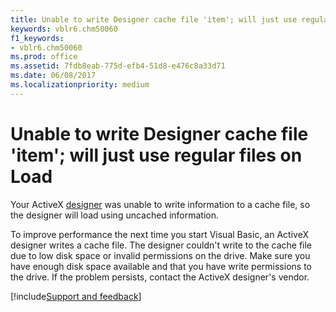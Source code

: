 ```yaml
---
title: Unable to write Designer cache file 'item'; will just use regular files on Load
keywords: vblr6.chm50060
f1_keywords:
- vblr6.chm50060
ms.prod: office
ms.assetid: 7fdb8eab-775d-efb4-51d8-e476c8a33d71
ms.date: 06/08/2017
ms.localizationpriority: medium
---
```



# Unable to write Designer cache file 'item'; will just use regular files on Load

Your ActiveX [designer](../../Glossary/vbe-glossary.md#designer) was unable to write information to a cache file, so the designer will load using uncached information.

To improve performance the next time you start Visual Basic, an ActiveX designer writes a cache file. The designer couldn't write to the cache file due to low disk space or invalid permissions on the drive. Make sure you have enough disk space available and that you have write permissions to the drive. If the problem persists, contact the ActiveX designer's vendor.

[!include[Support and feedback](~/includes/feedback-boilerplate.md)]